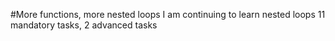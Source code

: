 #More functions, more nested loops
I am continuing to learn nested loops
11 mandatory tasks, 2 advanced tasks
